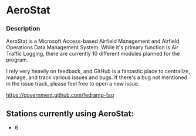# AeroStat

### Description

AeroStat is a Microsoft Access-based Airfield Management and Airfield Operations Data Management System. While it's primary function is Air Traffic Logging, there are currently 10 different modules planned for the program.

I rely very heavily on feedback, and GitHub is a fantastic place to centralize, manage, and track various issues and bugs. If there's a bug not mentioned in the issue track, please feel free to open a new issue.

https://government.github.com/fedramp-faq

## Stations currently using AeroStat:
- 6
